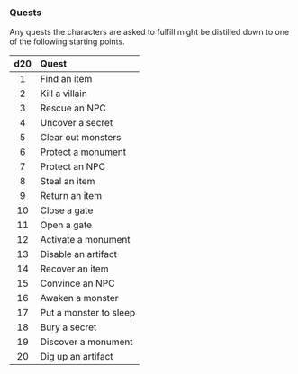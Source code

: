 ### Quests

Any quests the characters are asked to fulfill might be distilled down to one of the following starting points.

| d20 | Quest                  |
|:---:|:-----------------------|
|   1 | Find an item           |
|   2 | Kill a villain         |
|   3 | Rescue an NPC          |
|   4 | Uncover a secret       |
|   5 | Clear out monsters     |
|   6 | Protect a monument     |
|   7 | Protect an NPC         |
|   8 | Steal an item          |
|   9 | Return an item         |
|  10 | Close a gate           |
|  11 | Open a gate            |
|  12 | Activate a monument    |
|  13 | Disable an artifact    |
|  14 | Recover an item        |
|  15 | Convince an NPC        |
|  16 | Awaken a monster       |
|  17 | Put a monster to sleep |
|  18 | Bury a secret          |
|  19 | Discover a monument    |
|  20 | Dig up an artifact     |

